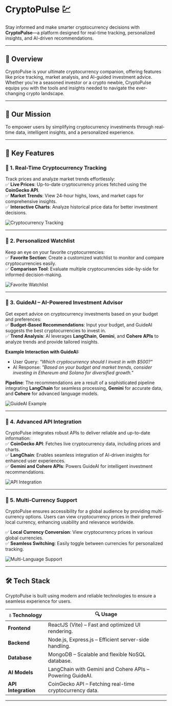 # **CryptoPulse 💹**  
Stay informed and make smarter cryptocurrency decisions with **CryptoPulse**—a platform designed for real-time tracking, personalized insights, and AI-driven recommendations.  

---

## 📖 **Overview**  
CryptoPulse is your ultimate cryptocurrency companion, offering features like price tracking, market analysis, and AI-guided investment advice. Whether you're a seasoned investor or a crypto newbie, CryptoPulse equips you with the tools and insights needed to navigate the ever-changing crypto landscape.  

---

## 🎯 **Our Mission**  
To empower users by simplifying cryptocurrency investments through real-time data, intelligent insights, and a personalized experience.  

---

## 🚀 **Key Features**  

### 🔹 1. Real-Time Cryptocurrency Tracking  
Track prices and analyze market trends effortlessly:  
✅ **Live Prices**: Up-to-date cryptocurrency prices fetched using the **CoinGecko API**.  
✅ **Market Trends**: View 24-hour highs, lows, and market caps for comprehensive insights.  
✅ **Interactive Charts**: Analyze historical price data for better investment decisions.  

![Cryptocurrency Tracking](#) <!-- Add image showing a price chart or dashboard here -->

---

### 🔹 2. Personalized Watchlist  
Keep an eye on your favorite cryptocurrencies:  
✅ **Favorite Section**: Create a customized watchlist to monitor and compare cryptocurrencies easily.  
✅ **Comparison Tool**: Evaluate multiple cryptocurrencies side-by-side for informed decision-making.  

![Favorite Watchlist](#) <!-- Add image showing the favorite section here -->

---

### 🔹 3. GuideAI – AI-Powered Investment Advisor  
Get expert advice on cryptocurrency investments based on your budget and preferences:  
✅ **Budget-Based Recommendations**: Input your budget, and GuideAI suggests the best cryptocurrencies to invest in.  
✅ **Trend Analysis**: AI leverages **LangChain**, **Gemini**, and **Cohere APIs** to analyze trends and provide tailored insights.  

**Example Interaction with GuideAI:**  
- User Query: *"Which cryptocurrency should I invest in with $500?"*  
- AI Response: *"Based on your budget and market trends, consider investing in Ethereum and Solana for diversified growth."*  

**Pipeline**: The recommendations are a result of a sophisticated pipeline integrating **LangChain** for seamless processing, **Gemini** for accurate data, and **Cohere** for advanced language models.  

![GuideAI Example](#) <!-- Add image showing an AI recommendation interface -->

---

### 🔹 4. Advanced API Integration  
CryptoPulse integrates robust APIs to deliver reliable and up-to-date information:  
✅ **CoinGecko API**: Fetches live cryptocurrency data, including prices and charts.  
✅ **LangChain**: Enables seamless integration of AI-driven insights for enhanced user experiences.  
✅ **Gemini and Cohere APIs**: Powers GuideAI for intelligent investment recommendations. 

![API Integration](#) <!-- Add image showcasing API connectivity or data flow -->

---

### 🔹 5. Multi-Currency Support  
CryptoPulse ensures accessibility for a global audience by providing multi-currency options. Users can view cryptocurrency prices in their preferred local currency, enhancing usability and relevance worldwide.  

✅ **Local Currency Conversion**: View cryptocurrency prices in various global currencies.  
✅ **Seamless Switching**: Easily toggle between currencies for personalized tracking.  

![Multi-Language Support](#) <!-- Add image showing the language selection dropdown -->

---

## 🛠 **Tech Stack**  

CryptoPulse is built using modern and reliable technologies to ensure a seamless experience for users.  

| 💧 **Technology**   | 🔍 **Usage** |
|-------------------|------------|
| **Frontend**   | ReactJS (Vite) – Fast and optimized UI rendering. |
| **Backend**    | Node.js, Express.js – Efficient server-side handling. |
| **Database**   | MongoDB – Scalable and flexible NoSQL database. |
| **AI Models** | LangChain with Gemini and Cohere APIs – Powering GuideAI. |
| **API Integration** | CoinGecko API – Fetching real-time cryptocurrency data. |

---



